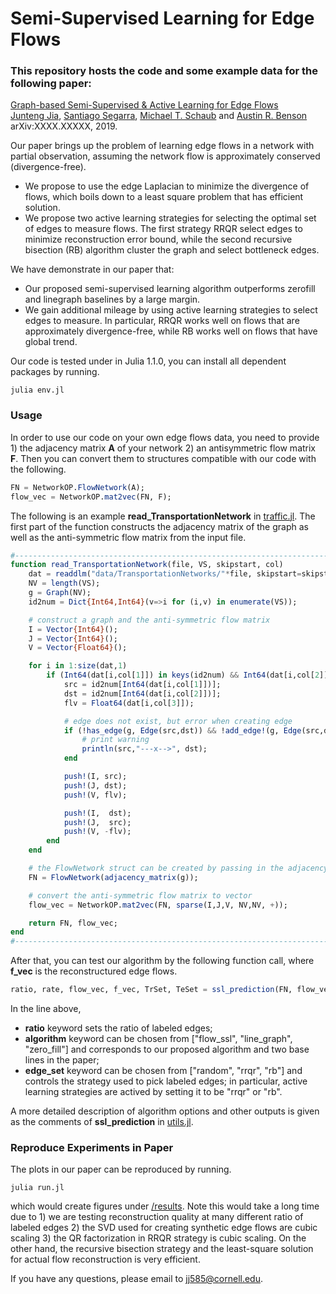 # Semi-Supervised Learning for Edge Flows

### This repository hosts the code and some example data for the following paper:  
[Graph-based Semi-Supervised & Active Learning for Edge Flows](https://arxiv.org/abs/XXXX.XXXXX)  
[Junteng Jia](https://000justin000.github.io/), [Santiago Segarra](https://segarra.rice.edu/), [Michael T. Schaub](https://michaelschaub.github.io/) and [Austin R. Benson](https://www.cs.cornell.edu/~arb/)  
arXiv:XXXX.XXXXX, 2019.

Our paper brings up the problem of learning edge flows in a network with partial observation, assuming the network flow is approximately conserved (divergence-free).
- We propose to use the edge Laplacian to minimize the divergence of flows, which boils down to a least square problem that has efficient solution.
- We propose two active learning strategies for selecting the optimal set of edges to measure flows. The first strategy RRQR select edges to minimize reconstruction error bound, while the second recursive bisection (RB) algorithm cluster the graph and select bottleneck edges.


We have demonstrate in our paper that:
- Our proposed semi-supervised learning algorithm outperforms zerofill and linegraph baselines by a large margin.
- We gain additional mileage by using active learning strategies to select edges to measure. In particular, RRQR works well on flows that are approximately divergence-free, while RB works well on flows that have global trend.

Our code is tested under in Julia 1.1.0, you can install all dependent packages by running.
```
julia env.jl
```

### Usage
In order to use our code on your own edge flows data, you need to provide 1) the adjacency matrix **A** of your network 2) an antisymmetric flow matrix **F**. Then you can convert them to structures compatible with our code with the following.

```julia
FN = NetworkOP.FlowNetwork(A);
flow_vec = NetworkOP.mat2vec(FN, F);
```

The following is an example **read_TransportationNetwork** in [traffic.jl](traffic.jl). The first part of the function constructs the adjacency matrix of the graph as well as the anti-symmetric flow matrix from the input file.
```julia
#------------------------------------------------------------------------------------------------
function read_TransportationNetwork(file, VS, skipstart, col)
    dat = readdlm("data/TransportationNetworks/"*file, skipstart=skipstart);
    NV = length(VS);
    g = Graph(NV);
    id2num = Dict{Int64,Int64}(v=>i for (i,v) in enumerate(VS));

    # construct a graph and the anti-symmetric flow matrix
    I = Vector{Int64}();
    J = Vector{Int64}();
    V = Vector{Float64}();

    for i in 1:size(dat,1)
        if (Int64(dat[i,col[1]]) in keys(id2num) && Int64(dat[i,col[2]]) in keys(id2num))
            src = id2num[Int64(dat[i,col[1]])];
            dst = id2num[Int64(dat[i,col[2]])];
            flv = Float64(dat[i,col[3]]);

            # edge does not exist, but error when creating edge
            if (!has_edge(g, Edge(src,dst)) && !add_edge!(g, Edge(src,dst)))
                # print warning
                println(src,"---x-->", dst);
            end

            push!(I, src);
            push!(J, dst);
            push!(V, flv);

            push!(I,  dst);
            push!(J,  src);
            push!(V, -flv);
        end
    end

    # the FlowNetwork struct can be created by passing in the adjacency matrix
    FN = FlowNetwork(adjacency_matrix(g));

    # convert the anti-symmetric flow matrix to vector
    flow_vec = NetworkOP.mat2vec(FN, sparse(I,J,V, NV,NV, +));

    return FN, flow_vec;
end
#------------------------------------------------------------------------------------------------
```

After that, you can test our algorithm by the following function call, where **f_vec** is the reconstructured edge flows.
```julia
ratio, rate, flow_vec, f_vec, TrSet, TeSet = ssl_prediction(FN, flow_vec, ratio=0.5, algorithm="flow_regulation", edge_set="random")
```

In the line above,
- **ratio** keyword sets the ratio of labeled edges;
- **algorithm** keyword can be chosen from ["flow_ssl", "line_graph", "zero_fill"] and corresponds to our proposed algorithm and two base lines in the paper;
- **edge_set** keyword can be chosen from ["random", "rrqr", "rb"] and controls the strategy used to pick labeled edges; in particular, active learning strategies are actived by setting it to be "rrqr" or "rb".

A more detailed description of algorithm options and other outputs is given as the comments of **ssl_prediction** in [utils.jl](utils.jl).

### Reproduce Experiments in Paper
The plots in our paper can be reproduced by running.
```
julia run.jl
```
which would create figures under [/results](/results). Note this would take a long time due to 1) we are testing reconstruction quality at many different ratio of labeled edges 2) the SVD used for creating synthetic edge flows are cubic scaling 3) the QR factorization in RRQR strategy is cubic scaling. On the other hand, the recursive bisection strategy and the least-square solution for actual flow reconstruction is very efficient.

If you have any questions, please email to [jj585@cornell.edu](mailto:jj585@cornell.edu).
